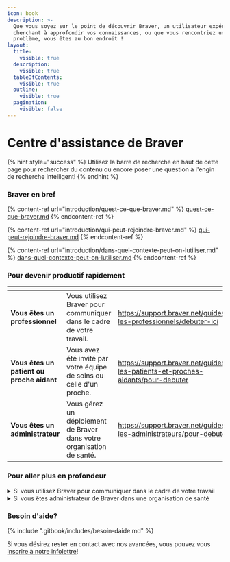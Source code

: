 ```yaml
---
icon: book
description: >-
  Que vous soyez sur le point de découvrir Braver, un utilisateur expérimenté
  cherchant à approfondir vos connaissances, ou que vous rencontriez un
  problème, vous êtes au bon endroit !
layout:
  title:
    visible: true
  description:
    visible: true
  tableOfContents:
    visible: true
  outline:
    visible: true
  pagination:
    visible: false
---
```


# Centre d'assistance de Braver

{% hint style="success" %}
Utilisez la barre de recherche en haut de cette page pour rechercher du contenu ou encore poser une question à l'engin de recherche intelligent!
{% endhint %}

### Braver en bref

{% content-ref url="introduction/quest-ce-que-braver.md" %}
[quest-ce-que-braver.md](introduction/quest-ce-que-braver.md)
{% endcontent-ref %}

{% content-ref url="introduction/qui-peut-rejoindre-braver.md" %}
[qui-peut-rejoindre-braver.md](introduction/qui-peut-rejoindre-braver.md)
{% endcontent-ref %}

{% content-ref url="introduction/dans-quel-contexte-peut-on-lutiliser.md" %}
[dans-quel-contexte-peut-on-lutiliser.md](introduction/dans-quel-contexte-peut-on-lutiliser.md)
{% endcontent-ref %}

### Pour devenir productif rapidement

<table data-view="cards"><thead><tr><th></th><th></th><th data-hidden data-card-target data-type="content-ref"></th><th data-hidden data-card-cover data-type="files"></th></tr></thead><tbody><tr><td><strong>Vous êtes un professionnel</strong></td><td>Vous utilisez Braver pour communiquer dans le cadre de votre travail.</td><td><a href="https://support.braver.net/guides/pour-les-professionnels/debuter-ici">https://support.braver.net/guides/pour-les-professionnels/debuter-ici</a></td><td><a href=".gitbook/assets/clinician-woman-1.jpg">clinician-woman-1.jpg</a></td></tr><tr><td><strong>Vous êtes un patient ou proche aidant</strong></td><td>Vous avez été invité par votre équipe de soins ou celle d'un proche.</td><td><a href="https://support.braver.net/guides/pour-les-patients-et-proches-aidants/pour-debuter">https://support.braver.net/guides/pour-les-patients-et-proches-aidants/pour-debuter</a></td><td><a href=".gitbook/assets/iStock-2063461725 copy.jpg">iStock-2063461725 copy.jpg</a></td></tr><tr><td><strong>Vous êtes un administrateur</strong></td><td>Vous gérez un déploiement de Braver dans votre organisation de santé.</td><td><a href="https://support.braver.net/guides/pour-les-administrateurs/pour-debuter">https://support.braver.net/guides/pour-les-administrateurs/pour-debuter</a></td><td><a href=".gitbook/assets/professional-woman-1.jpg">professional-woman-1.jpg</a></td></tr></tbody></table>

### Pour aller plus en profondeur

<details>

<summary>Si vous utilisez Braver pour communiquer dans le cadre de votre travail</summary>

Commencer par [un survol](pour-les-professionnels/pour-debuter.md), ou passez directement à une section de la documentation qui pourrait vous être utile:

* [Création de compte](pour-les-professionnels/creation-de-compte/)
* [Le réseau](pour-les-professionnels/reseau.md)
* [Fils de discussion](pour-les-professionnels/fils-de-discussions.md)
* [Appels audios et vidéos](pour-les-professionnels/appels-audios-et-videos/)
* [Canaux de soins](pour-les-professionnels/canaux-de-soins.md)
* [Fiches patients](pour-les-professionnels/fiches-patients.md)
* [Équipes](pour-les-professionnels/equipes.md)
* [Communication patients et proches aidant](pour-les-professionnels/communication-patients-et-proche-aidants.md)
* [Gestion du profil](pour-les-professionnels/gestion-du-profil/)
* [Gestion des notifications](pour-les-professionnels/gestion-des-notifications/)
* [Sécurité](pour-les-professionnels/securite/)

</details>

<details>

<summary>Si vous êtes administrateur de Braver dans une organisation de santé</summary>

Commencer par [un survol](pour-les-administrateurs/pour-debuter.md), ou passez directement à une section de la documentation qui pourrait vous être utile:

* [Unités organisationnelles](broken-reference)
* [Lieux de travail](pour-les-administrateurs/lieux-de-travail/)
* [Équipes](pour-les-administrateurs/equipes/)
* [Utilisateurs](pour-les-administrateurs/utilisateurs/)
* [Journaux d'audit](pour-les-administrateurs/journaux-daudit/)
* [Bottins](broken-reference/)
* [Appareil mobile géré à distance](pour-les-administrateurs/appareil-mobile-gere-a-distance.md)

Et si vous avez besoin de connaître les détails techniques en vue d'un déploiement

* [Informations sur la compatibilité](details-techniques/compatibilite.md)
* [Informations sur la connectivité](details-techniques/connectivite.md)

</details>

### Besoin d'aide? <a href="#pour-nous-rejoindre" id="pour-nous-rejoindre"></a>

{% include ".gitbook/includes/besoin-daide.md" %}

Si vous désirez rester en contact avec nos avancées, vous pouvez vous [inscrire à notre infolettre](https://braverhealth.typeform.com/to/htc30Hk5#email=xxxxx\&language=fr)!
